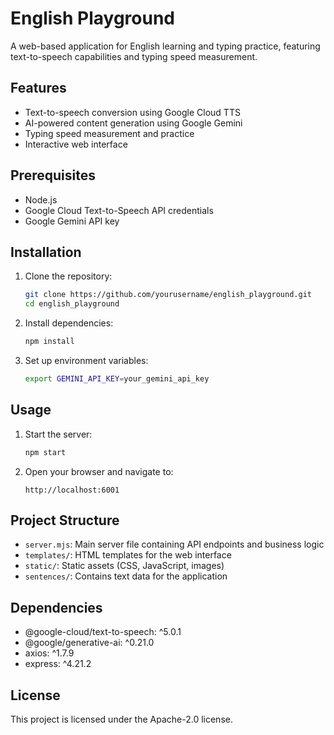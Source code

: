 # English Playground

A web-based application for English learning and typing practice, featuring text-to-speech capabilities and typing speed measurement.

## Features

- Text-to-speech conversion using Google Cloud TTS
- AI-powered content generation using Google Gemini
- Typing speed measurement and practice
- Interactive web interface

## Prerequisites

- Node.js
- Google Cloud Text-to-Speech API credentials
- Google Gemini API key

## Installation

1. Clone the repository:
   ```bash
   git clone https://github.com/yourusername/english_playground.git
   cd english_playground
   ```

2. Install dependencies:
   ```bash
   npm install
   ```

3. Set up environment variables:
   ```bash
   export GEMINI_API_KEY=your_gemini_api_key
   ```

## Usage

1. Start the server:
   ```bash
   npm start
   ```

2. Open your browser and navigate to:
   ```
   http://localhost:6001
   ```

## Project Structure

- `server.mjs`: Main server file containing API endpoints and business logic
- `templates/`: HTML templates for the web interface
- `static/`: Static assets (CSS, JavaScript, images)
- `sentences/`: Contains text data for the application

## Dependencies

- @google-cloud/text-to-speech: ^5.0.1
- @google/generative-ai: ^0.21.0
- axios: ^1.7.9
- express: ^4.21.2

## License

This project is licensed under the Apache-2.0 license.